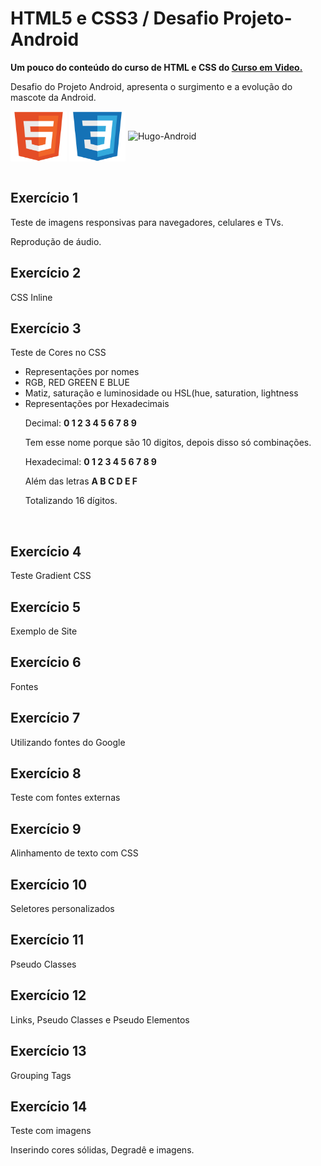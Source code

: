 # HTML5 e CSS3 / Desafio Projeto-Android
 <strong> Um pouco do conteúdo do curso de HTML e CSS do <a href="https://www.googleadservices.com/pagead/aclk?sa=L&ai=DChcSEwiLx4f8k6_1AhUyFNQBHftjBGsYABAAGgJvYQ&ae=2&ohost=www.google.com&cid=CAESQOD241exFh8LfY1wVwtwFBO6qVY0TQ8yS9gZxewhs0X_D5mJ_g5c9T3zvotGH-GllRC-nZjJTsVVqcZrHiRCkIk&sig=AOD64_05BAJnW2cOgpAZWqggOFvtC-ZZcA&q&nis=1&adurl&ved=2ahUKEwi9xPv7k6_1AhUUqZUCHUbCCWYQ0Qx6BAgCEAE">Curso em Video.</strong></a>
  <p>Desafio do Projeto Android, apresenta o surgimento e a evolução do mascote da Android.</p>
      <div style="display: inline_block"> 
    <img align="center" alt="Huho-HTML" height="80" width="90" src="https://raw.githubusercontent.com/devicons/devicon/master/icons/html5/html5-original.svg">
    <img align="center" alt="Hugo-CSS" height="80" width="90" src="https://raw.githubusercontent.com/devicons/devicon/master/icons/css3/css3-original.svg">
   <img align="center" alt="Hugo-Android" height="80" width="90" src="https://iconarchive.com/download/i83819/designbolts/cute-social-2014/Android.ico">
  </div>
 <br>
 
 
 <h2>Exercício 1</h2>
 <p>Teste de imagens responsivas para navegadores, celulares e TVs.</p>
<p>Reprodução de áudio.</p>

<h2>Exercício 2</h2>
<p>CSS Inline</p>

<h2>Exercício 3</h2>
<p>Teste de Cores no CSS</p>
<ul>
 <li>Representações por nomes</li>
 <li>RGB, RED GREEN E BLUE</li>
 <li>Matiz, saturação e luminosidade ou  HSL(hue, saturation, lightness</li>
 <li>Representações por Hexadecimais </li>
    <p>Decimal: <strong>0 1 2 3 4 5 6 7 8 9</strong></p>
    <p>Tem esse nome porque são 10 digitos, depois disso só combinações.</p>
    <p>Hexadecimal: <strong>0 1 2 3 4 5 6 7 8 9</strong> 
    <p>Além das letras <strong>A B C D E F</strong> </p>
    <p>Totalizando 16 dígitos.</p>

</ul>
<BR>
 <h2>Exercício 4</h2>
 <p>Teste Gradient CSS</p>
 <h2>Exercício 5</h2>
 <p>Exemplo de Site</p>
  <h2>Exercício 6</h2>
 <p>Fontes</p>
 <h2>Exercício 7</h2>
  <p>Utilizando fontes do Google</p>
  <h2>Exercício 8</h2>
  <p>Teste com fontes externas</p>
   <h2>Exercício 9</h2>
  <p>Alinhamento de texto com CSS</p>
     <h2>Exercício 10</h2>
  <p> Seletores personalizados</p>
       <h2>Exercício 11</h2>
  <p> Pseudo Classes</p>
  
   <h2>Exercício 12</h2>
  <p>Links, Pseudo Classes e Pseudo Elementos</p>
    
   <h2>Exercício 13</h2>
  <p>Grouping Tags</p>
  
      
   <h2>Exercício 14</h2>
  <p>Teste com imagens</p>
  <p>Inserindo cores sólidas, Degradê e imagens.</p>
  
  
